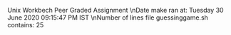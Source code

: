 Unix Workbech Peer Graded Assignment
\nDate make ran at:
Tuesday 30 June 2020 09:15:47 PM IST
\nNumber of lines file guessinggame.sh contains:
25
